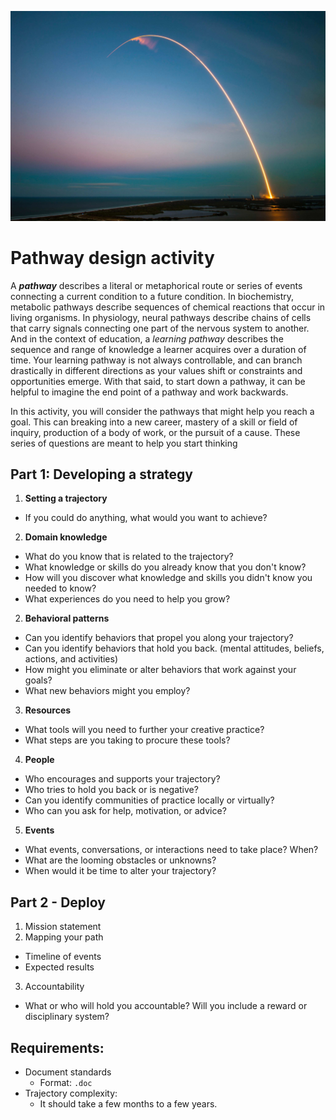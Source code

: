 ![Photograph of Space X Rocket Trail](/assets/spacex-71873.jpg)

# Pathway design activity

A **_pathway_** describes a literal or metaphorical route or series of events connecting a current condition to a future condition. In biochemistry, metabolic pathways describe sequences of chemical reactions that occur in living organisms. In physiology, neural pathways describe chains of cells that carry signals connecting one part of the nervous system to another. And in the context of education, a _learning pathway_ describes the sequence and range of knowledge a learner acquires over a duration of time. Your learning pathway is not always controllable, and can branch drastically in different directions as your values shift or constraints and opportunities emerge. With that said, to start down a pathway, it can be helpful to imagine the end point of a pathway and work backwards.

In this activity, you will consider the pathways that might help you reach a goal. This can breaking into a new career, mastery of a skill or field of inquiry, production of a body of work, or the pursuit of a cause. These series of questions are meant to help you start thinking

## Part 1: Developing a strategy

1. **Setting a trajectory**
  - If you could do anything, what would you want to achieve? 
2. **Domain knowledge**
  - What do you know that is related to the trajectory?
  - What knowledge or skills do you already know that you don't know?
  - How will you discover what knowledge and skills you didn't know you needed to know? 
  - What experiences do you need to help you grow?
2. **Behavioral patterns**
  - Can you identify behaviors that propel you along your trajectory?
  - Can you identify behaviors that hold you back. (mental attitudes, beliefs, actions, and activities)
  - How might you eliminate or alter behaviors that work against your goals?
  - What new behaviors might you employ?
3. **Resources**
  - What tools will you need to further your creative practice?
  - What steps are you taking to procure these tools?
4. **People**
  - Who encourages and supports your trajectory?
  - Who tries to hold you back or is negative? 
  - Can you identify communities of practice locally or virtually?
  - Who can you ask for help, motivation, or advice?
5. **Events**
  - What events, conversations, or interactions need to take place? When?
  - What are the looming obstacles or unknowns?
  - When would it be time to alter your trajectory?
  
## Part 2 - Deploy

1. Mission statement
2. Mapping your path
 - Timeline of events
 - Expected results
3. Accountability
  - What or who will hold you accountable? Will you include a reward or disciplinary system?
  
## Requirements:

- Document standards
  - Format: `.doc`
- Trajectory complexity:
  - It should take a few months to a few years.